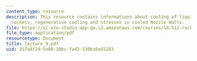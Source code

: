 ```yaml
---
content_type: resource
description: This resource contains informations about cooling of liquid propellant
  rockets, regenerative cooling and stresses in cooled Nozzle Walls.
file: https://ol-ocw-studio-app-qa.s3.amazonaws.com/courses/16-512-rocket-propulsion-fall-2005/357a8f245e0020bcfa43530ba6ed1283_lecture_9.pdf
file_type: application/pdf
resourcetype: Document
title: lecture_9.pdf
uid: 357a8f24-5e00-20bc-fa43-530ba6ed1283
---
```

